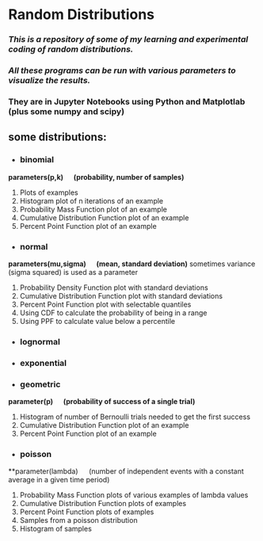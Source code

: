 # Random Distributions

### *This is a repository of some of my learning and experimental coding of random distributions.*
### *All these programs can be run with various parameters to visualize the results.*
### They are in Jupyter Notebooks using Python and Matplotlab (plus some numpy and scipy)


## some distributions:

- ### binomial
**parameters(p,k)  &emsp;  (probability, number of samples)**
1. Plots of examples
2. Histogram plot of n iterations of an example
3. Probability Mass Function plot of an example
4. Cumulative Distribution Function plot of an example
5. Percent Point Function plot of an example


- ### normal
**parameters(mu,sigma)  &emsp;  (mean, standard deviation)**
sometimes variance (sigma squared) is used as a parameter
1. Probability Density Function plot with standard deviations
2. Cumulative Distribution Function plot with standard deviations
3. Percent Point Function plot with selectable quantiles
4. Using CDF to calculate the probability of being in a range
5. Using PPF to calculate value below a percentile


- ### lognormal
- ### exponential
- ### geometric
**parameter(p)  &emsp;  (probability of success of a single trial)**
1. Histogram of number of Bernoulli trials needed to get the first success
2. Cumulative Distribution Function plot of an example
3. Percent Point Function plot of an example


- ### poisson
**parameter(lambda)  &emsp;  (number of independent events with a constant average in a given time period)
1. Probability Mass Function plots of various examples of lambda values
2. Cumulative Distribution Function plots of examples
3. Percent Point Function plots of examples
4. Samples from a poisson distribution
5. Histogram of samples
